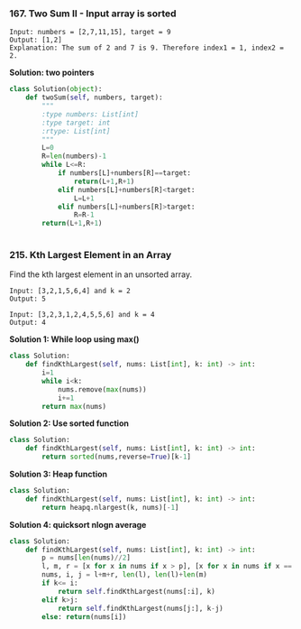 ### 167. Two Sum II - Input array is sorted
``` 
Input: numbers = [2,7,11,15], target = 9
Output: [1,2]
Explanation: The sum of 2 and 7 is 9. Therefore index1 = 1, index2 = 2.
``` 

**Solution: two pointers**
``` Python
class Solution(object):
    def twoSum(self, numbers, target):
        """
        :type numbers: List[int]
        :type target: int
        :rtype: List[int]
        """
        L=0
        R=len(numbers)-1
        while L<=R:
            if numbers[L]+numbers[R]==target:
                return(L+1,R+1)
            elif numbers[L]+numbers[R]<target:
                L=L+1
            elif numbers[L]+numbers[R]>target:
                R=R-1
        return(L+1,R+1)
        
``` 

### 215. Kth Largest Element in an Array
Find the kth largest element in an unsorted array.
```
Input: [3,2,1,5,6,4] and k = 2
Output: 5

Input: [3,2,3,1,2,4,5,5,6] and k = 4
Output: 4
```

**Solution 1: While loop using max()**
``` Python
class Solution:
    def findKthLargest(self, nums: List[int], k: int) -> int:
        i=1
        while i<k:
            nums.remove(max(nums))
            i+=1
        return max(nums)
```
**Solution 2: Use sorted function**
``` Python
class Solution:
    def findKthLargest(self, nums: List[int], k: int) -> int:
        return sorted(nums,reverse=True)[k-1]
```

**Solution 3: Heap function**
``` Python
class Solution:
    def findKthLargest(self, nums: List[int], k: int) -> int:
        return heapq.nlargest(k, nums)[-1]
``` 

**Solution 4: quicksort nlogn average**
``` Python
class Solution:
    def findKthLargest(self, nums: List[int], k: int) -> int:
        p = nums[len(nums)//2]
        l, m, r = [x for x in nums if x > p], [x for x in nums if x == p], [x for x in nums if x < p]
        nums, i, j = l+m+r, len(l), len(l)+len(m)
        if k<= i:
            return self.findKthLargest(nums[:i], k)
        elif k>j:
            return self.findKthLargest(nums[j:], k-j)
        else: return(nums[i])
```


